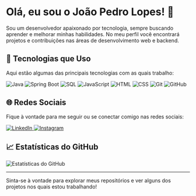 # Olá, eu sou o João Pedro Lopes! 👋

Sou um desenvolvedor apaixonado por tecnologia, sempre buscando aprender e melhorar minhas habilidades. No meu perfil você encontrará projetos e contribuições nas áreas de desenvolvimento web e backend.

## 🚀 Tecnologias que Uso

Aqui estão algumas das principais tecnologias com as quais trabalho:

<p align="left">
  <img src="https://img.shields.io/badge/Java-ED8B00?style=for-the-badge&logo=java&logoColor=white" alt="Java"/>
  <img src="https://img.shields.io/badge/Spring-6DB33F?style=for-the-badge&logo=spring&logoColor=white" alt="Spring Boot"/>
  <img src="https://img.shields.io/badge/SQL-4479A1?style=for-the-badge&logo=postgresql&logoColor=white" alt="SQL"/>
  <img src="https://img.shields.io/badge/JavaScript-F7DF1E?style=for-the-badge&logo=javascript&logoColor=black" alt="JavaScript"/>
  <img src="https://img.shields.io/badge/HTML5-E34F26?style=for-the-badge&logo=html5&logoColor=white" alt="HTML"/>
  <img src="https://img.shields.io/badge/CSS3-1572B6?style=for-the-badge&logo=css3&logoColor=white" alt="CSS"/>
  <img src="https://img.shields.io/badge/Git-F05032?style=for-the-badge&logo=git&logoColor=white" alt="Git"/>
  <img src="https://img.shields.io/badge/GitHub-181717?style=for-the-badge&logo=github&logoColor=white" alt="GitHub"/>
</p>

## 🌐 Redes Sociais

Fique à vontade para me seguir ou se conectar comigo nas redes sociais:

<p align="left">
  <a href="https://www.linkedin.com/in/jlopesdev" target="_blank">
    <img src="https://img.shields.io/badge/LinkedIn-%230077B5.svg?style=for-the-badge&logo=linkedin&logoColor=white" alt="LinkedIn"/>
  </a>
  <a href="https://www.instagram.com/jotta_lopess" target="_blank">
    <img src="https://img.shields.io/badge/Instagram-E4405F?style=for-the-badge&logo=instagram&logoColor=white" alt="Instagram"/>
  </a>
</p>

## 📈 Estatísticas do GitHub

<img src="https://github-readme-stats.vercel.app/api?username=JLopes-dev&show_icons=true&theme=radical" alt="Estatísticas do GitHub">

---

Sinta-se à vontade para explorar meus repositórios e ver alguns dos projetos nos quais estou trabalhando!
